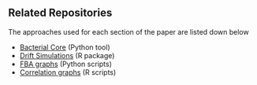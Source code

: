 ## Related Repositories

The approaches used for each section of the paper are listed down below

- [Bacterial Core](https://github.com/mparmol/BacterialCore) (Python tool)
- [Drift Simulations](https://github.com/silvtal/dilgrowth) (R package)
- [FBA graphs](https://github.com/silvtal/SBML_to_graph) (Python scripts)
- [Correlation graphs](https://github.com/silvtal/correlation_graphs) (R scripts)
